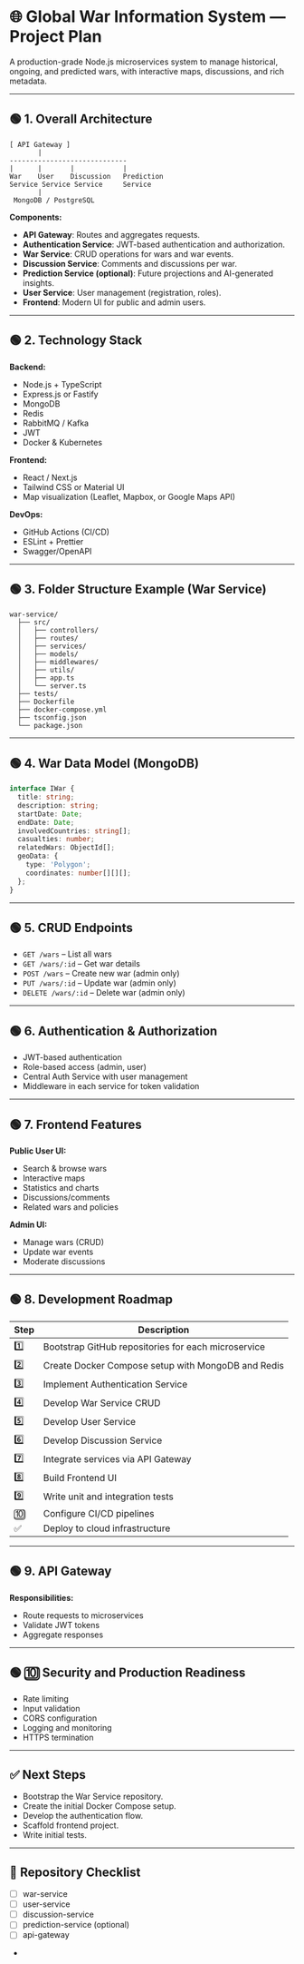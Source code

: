 # 🌐 Global War Information System — Project Plan

A production-grade Node.js microservices system to manage historical, ongoing, and predicted wars, with interactive maps, discussions, and rich metadata.

---

## 🟢 1. Overall Architecture

```{}
[ API Gateway ]
       |
-----------------------------
|      |       |            |
War    User    Discussion   Prediction
Service Service Service     Service
       |
 MongoDB / PostgreSQL
```

**Components:**

- **API Gateway**: Routes and aggregates requests.
- **Authentication Service**: JWT-based authentication and authorization.
- **War Service**: CRUD operations for wars and war events.
- **Discussion Service**: Comments and discussions per war.
- **Prediction Service (optional)**: Future projections and AI-generated insights.
- **User Service**: User management (registration, roles).
- **Frontend**: Modern UI for public and admin users.

---

## 🟢 2. Technology Stack

**Backend:**

- Node.js + TypeScript
- Express.js or Fastify
- MongoDB
- Redis
- RabbitMQ / Kafka
- JWT
- Docker & Kubernetes

**Frontend:**

- React / Next.js
- Tailwind CSS or Material UI
- Map visualization (Leaflet, Mapbox, or Google Maps API)

**DevOps:**

- GitHub Actions (CI/CD)
- ESLint + Prettier
- Swagger/OpenAPI

---

## 🟢 3. Folder Structure Example (War Service)

```{}
war-service/
  ├── src/
  │   ├── controllers/
  │   ├── routes/
  │   ├── services/
  │   ├── models/
  │   ├── middlewares/
  │   ├── utils/
  │   ├── app.ts
  │   └── server.ts
  ├── tests/
  ├── Dockerfile
  ├── docker-compose.yml
  ├── tsconfig.json
  └── package.json
```

---

## 🟢 4. War Data Model (MongoDB)

```typescript
interface IWar {
  title: string;
  description: string;
  startDate: Date;
  endDate: Date;
  involvedCountries: string[];
  casualties: number;
  relatedWars: ObjectId[];
  geoData: {
    type: 'Polygon';
    coordinates: number[][][];
  };
}
```

---

## 🟢 5. CRUD Endpoints

- `GET /wars` – List all wars
- `GET /wars/:id` – Get war details
- `POST /wars` – Create new war (admin only)
- `PUT /wars/:id` – Update war (admin only)
- `DELETE /wars/:id` – Delete war (admin only)

---

## 🟢 6. Authentication & Authorization

- JWT-based authentication
- Role-based access (admin, user)
- Central Auth Service with user management
- Middleware in each service for token validation

---

## 🟢 7. Frontend Features

**Public User UI:**

- Search & browse wars
- Interactive maps
- Statistics and charts
- Discussions/comments
- Related wars and policies

**Admin UI:**

- Manage wars (CRUD)
- Update war events
- Moderate discussions

---

## 🟢 8. Development Roadmap

| Step | Description |
|------|-------------|
| 1️⃣   | Bootstrap GitHub repositories for each microservice |
| 2️⃣   | Create Docker Compose setup with MongoDB and Redis |
| 3️⃣   | Implement Authentication Service |
| 4️⃣   | Develop War Service CRUD |
| 5️⃣   | Develop User Service |
| 6️⃣   | Develop Discussion Service |
| 7️⃣   | Integrate services via API Gateway |
| 8️⃣   | Build Frontend UI |
| 9️⃣   | Write unit and integration tests |
| 🔟   | Configure CI/CD pipelines |
| ✅   | Deploy to cloud infrastructure |

---

## 🟢 9. API Gateway

**Responsibilities:**

- Route requests to microservices
- Validate JWT tokens
- Aggregate responses

---

## 🟢 🔟 Security and Production Readiness

- Rate limiting
- Input validation
- CORS configuration
- Logging and monitoring
- HTTPS termination

---

## ✅ Next Steps

- Bootstrap the War Service repository.
- Create the initial Docker Compose setup.
- Develop the authentication flow.
- Scaffold frontend project.
- Write initial tests.

---

## 📂 Repository Checklist

- [ ] war-service
- [ ] user-service
- [ ] discussion-service
- [ ] prediction-service (optional)
- [ ] api-gateway
-
